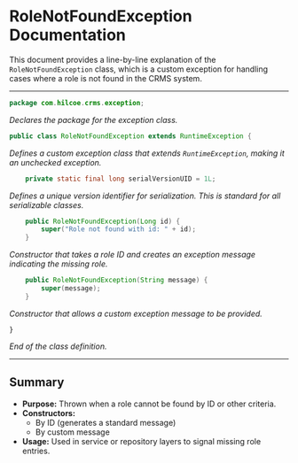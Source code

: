 # RoleNotFoundException Documentation

This document provides a line-by-line explanation of the `RoleNotFoundException` class, which is a custom exception for handling cases where a role is not found in the CRMS system.

---

```java
package com.hilcoe.crms.exception;
```
*Declares the package for the exception class.*

```java
public class RoleNotFoundException extends RuntimeException {
```
*Defines a custom exception class that extends `RuntimeException`, making it an unchecked exception.*

```java
    private static final long serialVersionUID = 1L;
```
*Defines a unique version identifier for serialization. This is standard for all serializable classes.*

```java
    public RoleNotFoundException(Long id) {
        super("Role not found with id: " + id);
    }
```
*Constructor that takes a role ID and creates an exception message indicating the missing role.*

```java
    public RoleNotFoundException(String message) {
        super(message);
    }
```
*Constructor that allows a custom exception message to be provided.*

```
}
```
*End of the class definition.*

---

## Summary
- **Purpose:** Thrown when a role cannot be found by ID or other criteria.
- **Constructors:**
  - By ID (generates a standard message)
  - By custom message
- **Usage:** Used in service or repository layers to signal missing role entries.
